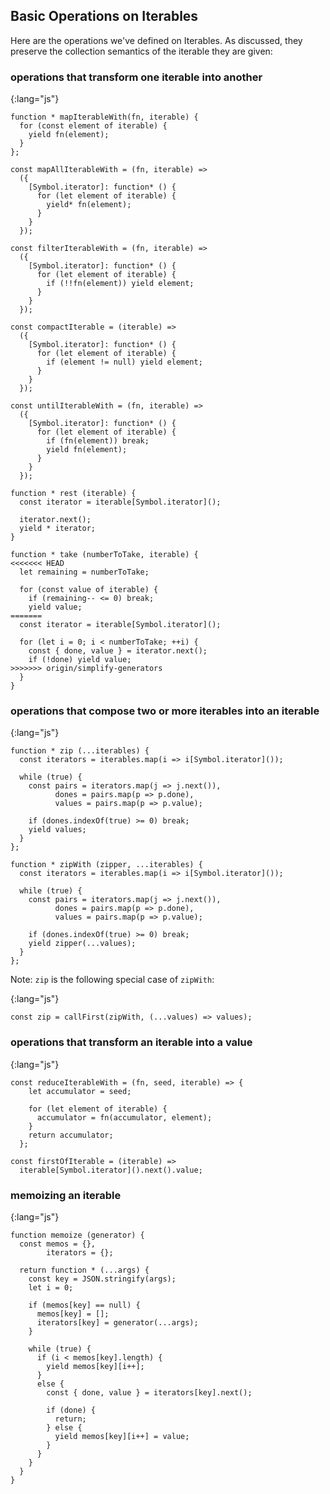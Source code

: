 ## Basic Operations on Iterables

Here are the operations we've defined on Iterables. As discussed, they preserve the collection semantics of the iterable they are given:

### operations that transform one iterable into another

{:lang="js"}
~~~~~~~~
function * mapIterableWith(fn, iterable) {
  for (const element of iterable) {
    yield fn(element);
  }
};

const mapAllIterableWith = (fn, iterable) =>
  ({
    [Symbol.iterator]: function* () {
      for (let element of iterable) {
        yield* fn(element);
      }
    }
  });

const filterIterableWith = (fn, iterable) =>
  ({
    [Symbol.iterator]: function* () {
      for (let element of iterable) {
        if (!!fn(element)) yield element;
      }
    }
  });

const compactIterable = (iterable) =>
  ({
    [Symbol.iterator]: function* () {
      for (let element of iterable) {
        if (element != null) yield element;
      }
    }
  });

const untilIterableWith = (fn, iterable) =>
  ({
    [Symbol.iterator]: function* () {
      for (let element of iterable) {
        if (fn(element)) break;
        yield fn(element);
      }
    }
  });

function * rest (iterable) {
  const iterator = iterable[Symbol.iterator]();

  iterator.next();
  yield * iterator;
}

function * take (numberToTake, iterable) {
<<<<<<< HEAD
  let remaining = numberToTake;

  for (const value of iterable) {
    if (remaining-- <= 0) break;
    yield value;
=======
  const iterator = iterable[Symbol.iterator]();

  for (let i = 0; i < numberToTake; ++i) {
    const { done, value } = iterator.next();
    if (!done) yield value;
>>>>>>> origin/simplify-generators
  }
}
~~~~~~~~

### operations that compose two or more iterables into an iterable

{:lang="js"}
~~~~~~~~
function * zip (...iterables) {
  const iterators = iterables.map(i => i[Symbol.iterator]());

  while (true) {
    const pairs = iterators.map(j => j.next()),
          dones = pairs.map(p => p.done),
          values = pairs.map(p => p.value);

    if (dones.indexOf(true) >= 0) break;
    yield values;
  }
};

function * zipWith (zipper, ...iterables) {
  const iterators = iterables.map(i => i[Symbol.iterator]());

  while (true) {
    const pairs = iterators.map(j => j.next()),
          dones = pairs.map(p => p.done),
          values = pairs.map(p => p.value);

    if (dones.indexOf(true) >= 0) break;
    yield zipper(...values);
  }
};
~~~~~~~~

Note: `zip` is the following special case of `zipWith`:

{:lang="js"}
~~~~~~~~
const zip = callFirst(zipWith, (...values) => values);
~~~~~~~~

### operations that transform an iterable into a value

{:lang="js"}
~~~~~~~~
const reduceIterableWith = (fn, seed, iterable) => {
    let accumulator = seed;

    for (let element of iterable) {
      accumulator = fn(accumulator, element);
    }
    return accumulator;
  };

const firstOfIterable = (iterable) =>
  iterable[Symbol.iterator]().next().value;
~~~~~~~~

### memoizing an iterable

{:lang="js"}
~~~~~~~~
function memoize (generator) {
  const memos = {},
        iterators = {};

  return function * (...args) {
    const key = JSON.stringify(args);
    let i = 0;

    if (memos[key] == null) {
      memos[key] = [];
      iterators[key] = generator(...args);
    }

    while (true) {
      if (i < memos[key].length) {
        yield memos[key][i++];
      }
      else {
        const { done, value } = iterators[key].next();

        if (done) {
          return;
        } else {
          yield memos[key][i++] = value;
        }
      }
    }
  }
}
~~~~~~~~
